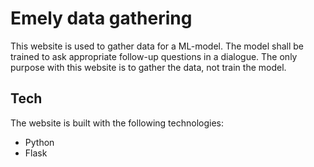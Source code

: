 # Emely data gathering
This website is used to gather data for a ML-model. The model shall be trained to ask appropriate follow-up questions in a dialogue. The only purpose with this website is to gather the data, not train the model.

## Tech
The website is built with the following technologies:
* Python
* Flask